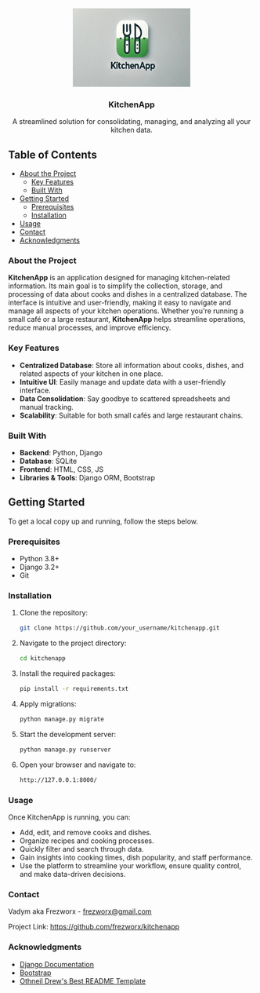 <!-- PROJECT LOGO -->

<br />
<p align="center">
  <a href="https://github.com/frezworx/kitchenapp">
    <img src="static/k_app.jpg" alt="Logo" width="240" height="160">
  </a>

<h3 align="center">KitchenApp</h3>

  <p align="center">
    A streamlined solution for consolidating, managing, and analyzing all your kitchen data.
  </p>




## Table of Contents

- [About the Project](#about-the-project)
    - [Key Features](#key-features)
    - [Built With](#built-with)
- [Getting Started](#getting-started)
    - [Prerequisites](#prerequisites)
    - [Installation](#installation)
- [Usage](#usage)
- [Contact](#contact)
- [Acknowledgments](#acknowledgments)



### About the Project

**KitchenApp** is an application designed for managing kitchen-related
information. Its main goal is to simplify the collection, storage, and
processing of data about cooks and dishes in a centralized database. The
interface is intuitive and user-friendly, making it easy to navigate and manage
all aspects of your kitchen operations. Whether you're running a small café or
a large restaurant, **KitchenApp** helps streamline operations, reduce manual
processes, and improve efficiency.

### Key Features

- **Centralized Database**: Store all information about cooks, dishes, and
  related aspects of your kitchen in one place.
- **Intuitive UI**: Easily manage and update data with a user-friendly
  interface.
- **Data Consolidation**: Say goodbye to scattered spreadsheets and manual
  tracking.
- **Scalability**: Suitable for both small cafés and large restaurant chains.

### Built With

- **Backend**: Python, Django
- **Database**: SQLite
- **Frontend**: HTML, CSS, JS
- **Libraries & Tools**: Django ORM, Bootstrap


## Getting Started

To get a local copy up and running, follow the steps below.

### Prerequisites

- Python 3.8+
- Django 3.2+
- Git

### Installation

1. Clone the repository:
   ```sh
   git clone https://github.com/your_username/kitchenapp.git

2. Navigate to the project directory:
   ```sh
   cd kitchenapp

3. Install the required packages:
   ```sh
   pip install -r requirements.txt

4. Apply migrations:
   ```sh
   python manage.py migrate

5. Start the development server:
   ```sh
   python manage.py runserver

6. Open your browser and navigate to:
   ```sh
   http://127.0.0.1:8000/

### Usage
Once KitchenApp is running, you can:

- Add, edit, and remove cooks and dishes.
- Organize recipes and cooking processes.
- Quickly filter and search through data.
- Gain insights into cooking times, dish popularity, and staff performance.
- Use the platform to streamline your workflow, ensure quality control, and make data-driven decisions.

### Contact
Vadym aka Frezworx - frezworx@gmail.com

Project Link: https://github.com/frezworx/kitchenapp

### Acknowledgments
- <a href="https://www.djangoproject.com/">Django Documentation</a>
- <a href="https://getbootstrap.com/">Bootstrap</a>
- <a href="https://github.com/othneildrew/Best-README-Template">Othneil Drew's Best README Template</a>
